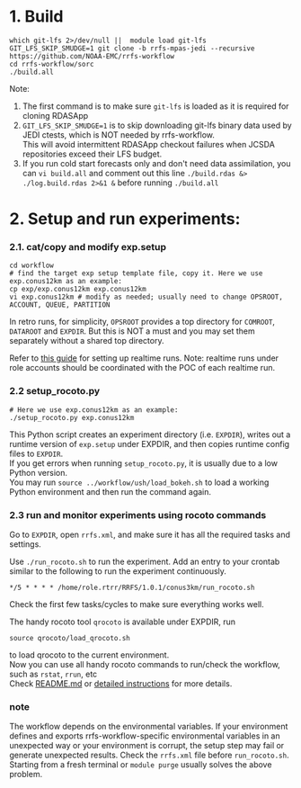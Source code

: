# 1. Build
```
which git-lfs 2>/dev/null ||  module load git-lfs
GIT_LFS_SKIP_SMUDGE=1 git clone -b rrfs-mpas-jedi --recursive https://github.com/NOAA-EMC/rrfs-workflow
cd rrfs-workflow/sorc
./build.all
```
Note: 
1. The first command is to make sure `git-lfs` is loaded as it is required for cloning RDASApp
2. `GIT_LFS_SKIP_SMUDGE=1` is to skip downloading git-lfs binary data used by JEDI ctests, which is NOT needed by rrfs-workflow.  
   This will avoid intermittent RDASApp checkout failures when JCSDA repositories exceed their LFS budget.
3. If you run cold start forecasts only and don't need data assimilation, you can `vi build.all` and comment out this line `./build.rdas &> ./log.build.rdas 2>&1 &` before running `./build.all`

# 2. Setup and run experiments:
### 2.1. cat/copy and modify exp.setup
```
cd workflow
# find the target exp setup template file, copy it. Here we use exp.conus12km as an example:
cp exp/exp.conus12km exp.conus12km
vi exp.conus12km # modify as needed; usually need to change OPSROOT, ACCOUNT, QUEUE, PARTITION
```
In retro runs, for simplicity, `OPSROOT` provides a top directory for `COMROOT`, `DATAROOT` and `EXPDIR`. But this is NOT a must and you may set them separately without a shared top directory.
    
Refer to [this guide](https://github.com/NOAA-EMC/rrfs-workflow/wiki/deploy-a-realtime-run-in-Jet) for setting up realtime runs. Note: realtime runs under role accounts should be coordinated with the POC of each realtime run.

### 2.2 setup_rocoto.py
```
# Here we use exp.conus12km as an example:
./setup_rocoto.py exp.conus12km
```   
    
This Python script creates an experiment directory (i.e. `EXPDIR`), writes out a runtime version of `exp.setup` under EXPDIR, and  then copies runtime config files to `EXPDIR`.  
If you get errors when running `setup_rocoto.py`, it is usually due to a low Python version.  
You may run `source ../workflow/ush/load_bokeh.sh` to load a working Python environment and then run the command again.
       
### 2.3 run and monitor experiments using rocoto commands

Go to `EXPDIR`, open `rrfs.xml`, and make sure it has all the required tasks and settings.
    
Use `./run_rocoto.sh` to run the experiment. Add an entry to your crontab similar to the following to run the experiment continuously.
```
*/5 * * * * /home/role.rtrr/RRFS/1.0.1/conus3km/run_rocoto.sh
```
Check the first few tasks/cycles to make sure everything works well. 

The handy rocoto tool `qrocoto` is available under EXPDIR, run  
```
source qrocoto/load_qrocoto.sh
```
to load qrocoto to the current environment.  
Now you can use all handy rocoto commands to run/check the workflow, such as `rstat`, `rrun`, etc  
Check [README.md](../workflow/ush/qrocoto/README.md) or [detailed instructions](https://github.com/rrfsx/qrocoto/wiki/qrocoto) for more details.
  
### note
The workflow depends on the environmental variables. If your environment defines and exports rrfs-workflow-specific environmental variables in an unexpected way or your environment is corrupt, the setup step may fail or generate unexpected results. Check the `rrfs.xml` file before `run_rocoto.sh`. Starting from a fresh terminal or `module purge` usually solves the above problem.


